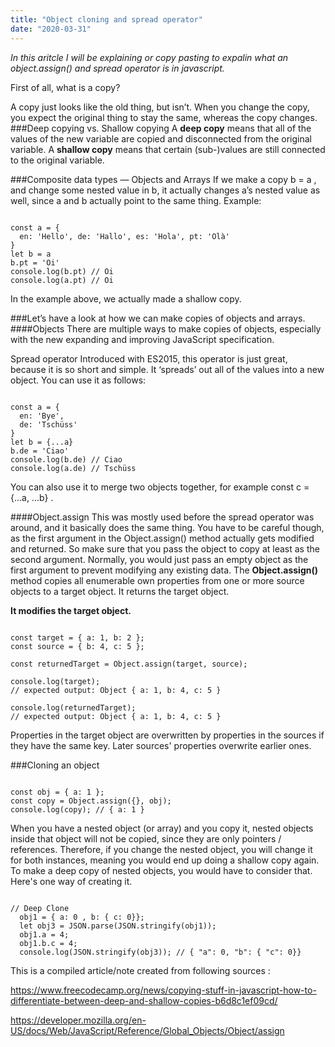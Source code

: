 ```yaml
---
title: "Object cloning and spread operator"
date: "2020-03-31"
---
```


_In this aritcle I will be explaining or copy pasting to expalin what an object.assign() and spread operator is in javascript._

First of all, what is a copy?

A copy just looks like the old thing, but isn’t. When you change the copy, you expect the original thing to stay the same, whereas the copy changes.
 ###Deep copying vs. Shallow copying
 A **deep copy** means that all of the values of the new variable are copied and disconnected from the original variable. A **shallow copy** means that certain (sub-)values are still connected to the original variable.

###Composite data types — Objects and Arrays
 If we make a copy b = a , and change some nested value in b, it actually changes a’s nested value as well, since a and b actually point to the same thing. Example:

<pre><code>
const a = {
  en: 'Hello', de: 'Hallo', es: 'Hola', pt: 'Olà'
}
let b = a
b.pt = 'Oi'
console.log(b.pt) // Oi
console.log(a.pt) // Oi
</code></pre>

In the example above, we actually made a shallow copy. 

###Let’s have a look at how we can make copies of objects and arrays.
####Objects
There are multiple ways to make copies of objects, especially with the new expanding and improving JavaScript specification.

Spread operator
Introduced with ES2015, this operator is just great, because it is so short and simple. It ‘spreads’ out all of the values into a new object. You can use it as follows:
<pre><code>
const a = {
  en: 'Bye',
  de: 'Tschüss'
}
let b = {...a}
b.de = 'Ciao'
console.log(b.de) // Ciao
console.log(a.de) // Tschüss
</code></pre>

You can also use it to merge two objects together, for example const c = {...a, ...b} .

####Object.assign
This was mostly used before the spread operator was around, and it basically does the same thing. You have to be careful though, as the first argument in the Object.assign() method actually gets modified and returned. So make sure that you pass the object to copy at least as the second argument. Normally, you would just pass an empty object as the first argument to prevent modifying any existing data.
The **Object.assign()** method copies all enumerable own properties from one or more source objects to a target object. It returns the target object.

**It modifies the target object.**

<pre><code>
const target = { a: 1, b: 2 };
const source = { b: 4, c: 5 };

const returnedTarget = Object.assign(target, source);

console.log(target);
// expected output: Object { a: 1, b: 4, c: 5 }

console.log(returnedTarget);
// expected output: Object { a: 1, b: 4, c: 5 }
</code></pre>

Properties in the target object are overwritten by properties in the sources if they have the same key. Later sources' properties overwrite earlier ones.

###Cloning an object
<pre><code>
const obj = { a: 1 };
const copy = Object.assign({}, obj);
console.log(copy); // { a: 1 }
</code></pre>
When you have a nested object (or array) and you copy it, nested objects inside that object will not be copied, since they are only pointers / references. Therefore, if you change the nested object, you will change it for both instances, meaning you would end up doing a shallow copy again.
To make a deep copy of nested objects, you would have to consider that. Here's one way of creating it.

<pre><code>
// Deep Clone
  obj1 = { a: 0 , b: { c: 0}};
  let obj3 = JSON.parse(JSON.stringify(obj1));
  obj1.a = 4;
  obj1.b.c = 4;
  console.log(JSON.stringify(obj3)); // { "a": 0, "b": { "c": 0}}
</code></pre>

This is a compiled article/note created from following sources :

https://www.freecodecamp.org/news/copying-stuff-in-javascript-how-to-differentiate-between-deep-and-shallow-copies-b6d8c1ef09cd/

https://developer.mozilla.org/en-US/docs/Web/JavaScript/Reference/Global_Objects/Object/assign
